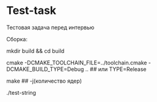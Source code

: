 # Test-task
Тестовая задача перед интервью

Сборка:

mkdir build && cd build

cmake -DCMAKE_TOOLCHAIN_FILE=../toolchain.cmake -DCMAKE_BUILD_TYPE=Debug ..    ## или TYPE=Release

make  ## -j(количество ядер)

./test-string
